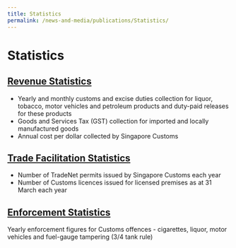 ```yaml
---
title: Statistics
permalink: /news-and-media/publications/Statistics/
---
```


# Statistics

## [Revenue Statistics](https://www.customs.gov.sg/-/media/cus/files/news-and-media/statistics/revenue_stats_fy09-fy13_cy13-cy_feb20.xlsx?la=en&hash=FBD49580B2473DA69ACDCA66633C701525C6226C)

-   Yearly and monthly customs and excise duties collection for liquor, tobacco, motor vehicles and petroleum products and duty-paid releases for these products
-   Goods and Services Tax (GST) collection for imported and locally manufactured goods
-   Annual cost per dollar collected by Singapore Customs

## [Trade Facilitation Statistics](https://www.customs.gov.sg/-/media/cus/files/news-and-media/statistics/tradefacilitationstatsfy14fy18.xls?la=en&hash=0D1DF464C82F01C18892E1FA071B31C186723922)

-   Number of TradeNet permits issued by Singapore Customs each year
-   Number of Customs licences issued for licensed premises as at 31 March each year

## [Enforcement Statistics](https://www.customs.gov.sg/-/media/enforcementstats-with-cy-figures-cy2019-5yearly-enforcement-stats.xls?la=en&hash=E016AA75391F41C55B4BB467A6A3EDFA78F02680)

Yearly enforcement figures for Customs offences - cigarettes, liquor, motor vehicles and fuel-gauge tampering (3/4 tank rule)
